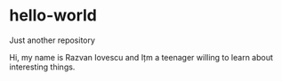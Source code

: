 # hello-world
Just another repository

Hi, my name is Razvan Iovescu and Ițm a teenager willing to learn about interesting things.
